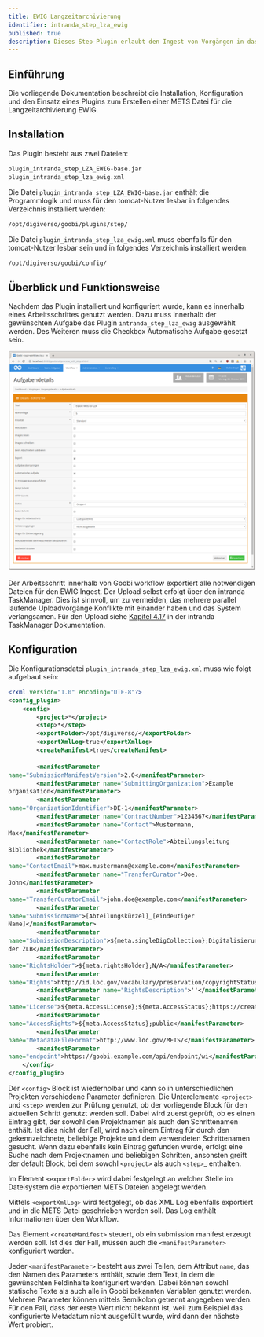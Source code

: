 ```yaml
---
title: EWIG Langzeitarchivierung
identifier: intranda_step_lza_ewig
published: true
description: Dieses Step-Plugin erlaubt den Ingest von Vorgängen in das Langzeitarchiv EWIG.
---
```

## Einführung
Die vorliegende Dokumentation beschreibt die Installation, Konfiguration und den Einsatz eines Plugins zum Erstellen einer METS Datei für die Langzeitarchivierung EWIG. ​


## Installation
Das Plugin besteht aus zwei Dateien:

```bash
plugin_intranda_step_LZA_EWIG-base.jar
plugin_intranda_step_lza_ewig.xml
```

Die Datei `plugin_intranda_step_LZA_EWIG-base.jar` enthält die Programmlogik und muss für den tomcat-Nutzer lesbar in folgendes Verzeichnis installiert werden:

```bash
/opt/digiverso/goobi/plugins/step/
```

Die Datei `plugin_intranda_step_lza_ewig.xml` muss ebenfalls für den tomcat-Nutzer lesbar sein und in folgendes Verzeichnis installiert werden:

```bash
/opt/digiverso/goobi/config/
```


## Überblick und Funktionsweise
Nachdem das Plugin installiert und konfiguriert wurde, kann es innerhalb eines Arbeitsschrittes genutzt werden. Dazu muss innerhalb der gewünschten Aufgabe das Plugin `intranda_step_lza_ewig` ausgewählt werden. Des Weiteren muss die Checkbox Automatische Aufgabe gesetzt sein.

![Einrichgtung im Workflow](screen1.png)

Der Arbeitsschritt innerhalb von Goobi workflow exportiert alle notwendigen Dateien für den EWIG Ingest. Der Upload selbst erfolgt über den intranda TaskManager. Dies ist sinnvoll, um zu vermeiden, das mehrere parallel laufende Uploadvorgänge Konflikte mit einander haben und das System verlangsamen. Für den Upload siehe [Kapitel 4.17](https://docs.intranda.com/intranda-taskmanager-de/4/4.17-upload-von-dateien-in-das-ewig-langzeitarchiv) in der intranda TaskManager Dokumentation.


## Konfiguration
Die Konfigurationsdatei `plugin_intranda_step_lza_ewig.xml` muss wie folgt aufgebaut sein: ​

```xml
<?xml version="1.0" encoding="UTF-8"?>
<config_plugin>
    <config>
        <project>*</project>
        <step>*</step>
        <exportFolder>/opt/digiverso/</exportFolder>
        <exportXmlLog>true</exportXmlLog>
        <createManifest>true</createManifest>

        <manifestParameter
name="SubmissionManifestVersion">2.0</manifestParameter>
        <manifestParameter name="SubmittingOrganization">Example
organisation</manifestParameter>
        <manifestParameter
name="OrganizationIdentifier">DE-1</manifestParameter>
        <manifestParameter name="ContractNumber">1234567</manifestParameter>
        <manifestParameter name="Contact">Mustermann,
Max</manifestParameter>
        <manifestParameter name="ContactRole">Abteilungsleitung
Bibliothek</manifestParameter>
        <manifestParameter
name="ContactEmail">max.mustermann@example.com</manifestParameter>
        <manifestParameter name="TransferCurator">Doe,
John</manifestParameter>
        <manifestParameter
name="TransferCuratorEmail">john.doe@example.com</manifestParameter>
        <manifestParameter
name="SubmissionName">[Abteilungskürzel]_[eindeutiger
Name]</manifestParameter>
        <manifestParameter
name="SubmissionDescription">${meta.singleDigCollection};Digitalisierungsprojekt
der ZLB</manifestParameter>
        <manifestParameter
name="RightsHolder">${meta.rightsHolder};N/A</manifestParameter>
        <manifestParameter
name="Rights">http://id.loc.gov/vocabulary/preservation/copyrightStatus/pub</manifestParameter>
        <manifestParameter name="RightsDescription">''</manifestParameter>
        <manifestParameter
name="License">${meta.AccessLicense};${meta.AccessStatus};https://creativecommons.org/publicdomain/mark/1.0/</manifestParameter>
        <manifestParameter
name="AccessRights">${meta.AccessStatus};public</manifestParameter>
        <manifestParameter
name="MetadataFileFormat">http://www.loc.gov/METS/</manifestParameter>
        <manifestParameter
name="endpoint">https://goobi.example.com/api/endpoint/wi</manifestParameter>
    </config>
</config_plugin>
```

Der `<config>` Block ist wiederholbar und kann so in unterschiedlichen Projekten verschiedene Parameter definieren. Die Unterelemente `<project>` und `<step>` werden zur Prüfung genutzt, ob der vorliegende Block für den aktuellen Schritt genutzt werden soll. Dabei wird zuerst geprüft, ob es einen Eintrag gibt, der sowohl den Projektnamen als auch den Schrittenamen enthält. Ist dies nicht der Fall, wird nach einem Eintrag für durch den gekennzeichnete, beliebige Projekte und dem verwendeten Schrittenamen gesucht. Wenn dazu ebenfalls kein Eintrag gefunden wurde, erfolgt eine Suche nach dem Projektnamen und beliebigen Schritten, ansonsten greift der default Block, bei dem sowohl `<project>` als auch `<step>`_ enthalten.

Im Element `<exportFolder>` wird dabei festgelegt an welcher Stelle im Dateisystem die exportierten METS Dateien abgelegt werden.

Mittels `<exportXmlLog>` wird festgelegt, ob das XML Log ebenfalls exportiert und in die METS Datei geschrieben werden soll. Das Log enthält Informationen über den Workflow.

Das Element `<createManifest>` steuert, ob ein submission manifest erzeugt werden soll. Ist dies der Fall, müssen auch die `<manifestParameter>` konfiguriert werden.

Jeder `<manifestParameter>` besteht aus zwei Teilen, dem Attribut `name`, das den Namen des Parameters enthält, sowie dem Text, in dem die gewünschten Feldinhalte konfiguriert werden. Dabei können sowohl statische Texte als auch alle in Goobi bekannten Variablen genutzt werden. Mehrere Parameter können mittels Semikolon getrennt angegeben werden. Für den Fall, dass der erste Wert nicht bekannt ist, weil zum Beispiel das konfigurierte Metadatum nicht ausgefüllt wurde, wird dann der nächste Wert probiert.
